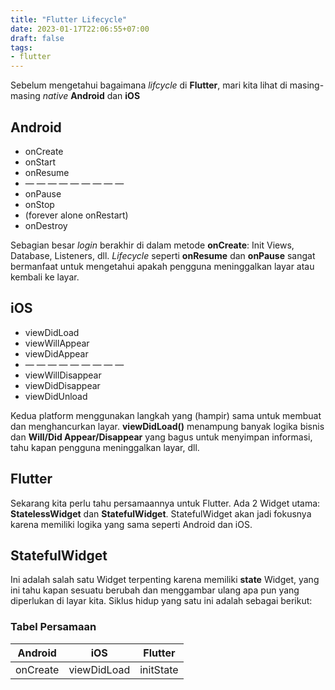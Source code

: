 ```yaml
---
title: "Flutter Lifecycle"
date: 2023-01-17T22:06:55+07:00
draft: false
tags:
- flutter
---
```


Sebelum mengetahui bagaimana *lifcycle* di **Flutter**, mari kita lihat di masing-masing *native* **Android** dan **iOS**

## Android

* onCreate
* onStart
* onResume
* — — — — — — — — —
* onPause
* onStop
* (forever alone onRestart)
* onDestroy

Sebagian besar *login* berakhir di dalam metode **onCreate**: Init Views, Database, Listeners, dll. *Lifecycle* seperti **onResume** dan **onPause** sangat bermanfaat untuk mengetahui apakah pengguna meninggalkan layar atau kembali ke layar.

## iOS

* viewDidLoad
* viewWillAppear
* viewDidAppear
* — — — — — — — — —
* viewWillDisappear
* viewDidDisappear
* viewDidUnload

Kedua platform menggunakan langkah yang (hampir) sama untuk membuat dan menghancurkan layar. **viewDidLoad()** menampung banyak logika bisnis dan **Will/Did Appear/Disappear** yang bagus untuk menyimpan informasi, tahu kapan pengguna meninggalkan layar, dll.


## Flutter

Sekarang kita perlu tahu persamaannya untuk Flutter. Ada 2 Widget utama:  **StatelessWidget** dan  **StatefulWidget**. StatefulWidget akan jadi fokusnya karena memiliki logika yang sama seperti Android dan iOS.

## StatefulWidget
Ini adalah salah satu Widget terpenting karena memiliki **state** Widget, yang ini tahu kapan sesuatu berubah dan menggambar ulang apa pun yang diperlukan di layar kita. Siklus hidup yang satu ini adalah sebagai berikut:





### Tabel Persamaan

| Android   | iOS      | Flutter   |
| --------  | -------- | ------ |
| onCreate | viewDidLoad | initState |